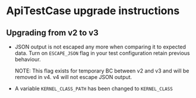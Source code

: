 # ApiTestCase upgrade instructions

## Upgrading from v2 to v3

* JSON output is not escaped any more when comparing it to expected data. Turn on `ESCAPE_JSON` flag in your test configuration retain previous behaviour.

  NOTE: This flag exists for temporary BC between v2 and v3 and will be removed in v4. v4 will not escape JSON output.

* A variable `KERNEL_CLASS_PATH` has been changed to `KERNEL_CLASS`
